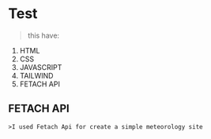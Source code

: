 # Test 
> this have:
  1. HTML
  3. CSS
  5. JAVASCRIPT
  7. TAILWIND
  9. FETACH API
  ## FETACH API
    >I used Fetach Api for create a simple meteorology site
